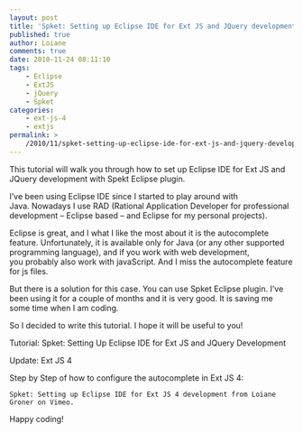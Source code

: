 ```yaml
---
layout: post
title: 'Spket: Setting up Eclipse IDE for Ext JS and JQuery development'
published: true
author: Loiane
comments: true
date: 2010-11-24 08:11:10
tags:
    - Eclipse
    - ExtJS
    - jQuery
    - Spket
categories:
    - ext-js-4
    - extjs
permalink: >
    /2010/11/spket-setting-up-eclipse-ide-for-ext-js-and-jquery-development
---
```


  This tutorial will walk you through how to set up Eclipse IDE for Ext JS and JQuery development with Spekt Eclipse plugin.



  I&#8217;ve been using Eclipse IDE since I started to play around with Java. Nowadays I use RAD (Rational Application Developer for professional development &#8211; Eclipse based &#8211; and Eclipse for my personal projects).



  Eclipse is great, and I what I like the most about it is the autocomplete feature. Unfortunately, it is available only for Java (or any other supported programming language), and if you work with web development, you probably also work with javaScript. And I miss the autocomplete feature for js files.



  But there is a solution for this case. You can use Spket Eclipse plugin. I&#8217;ve been using it for a couple of months and it is very good. It is saving me some time when I am coding.



  So I decided to write this tutorial. I hope it will be useful to you!



  Tutorial: Spket: Setting Up Eclipse IDE for Ext JS and JQuery Development



  Update: Ext JS 4



  Step by Step of how to configure the autocomplete in Ext JS 4:



  
    Spket: Setting up Eclipse IDE for Ext JS 4 development from Loiane Groner on Vimeo.
  



  Happy coding! 
